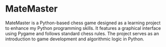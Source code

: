 # MateMaster
MateMaster is a Python-based chess game designed as a learning project to enhance my Python programming skills. It features a graphical interface using Pygame and follows standard chess rules. The project serves as an introduction to game development and algorithmic logic in Python.
